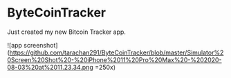 # ByteCoinTracker
Just created my new Bitcoin Tracker app.

![app screenshot](https://github.com/tarachan291/ByteCoinTracker/blob/master/Simulator%20Screen%20Shot%20-%20iPhone%2011%20Pro%20Max%20-%202020-08-03%20at%2011.23.34.png =250x)
